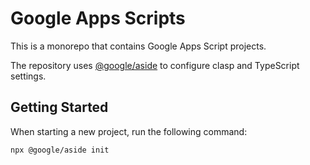 # Google Apps Scripts

This is a monorepo that contains Google Apps Script projects.

The repository uses [@google/aside](https://github.com/google/aside) to configure clasp and TypeScript settings.

## Getting Started

When starting a new project, run the following command:

```bash
npx @google/aside init
```
